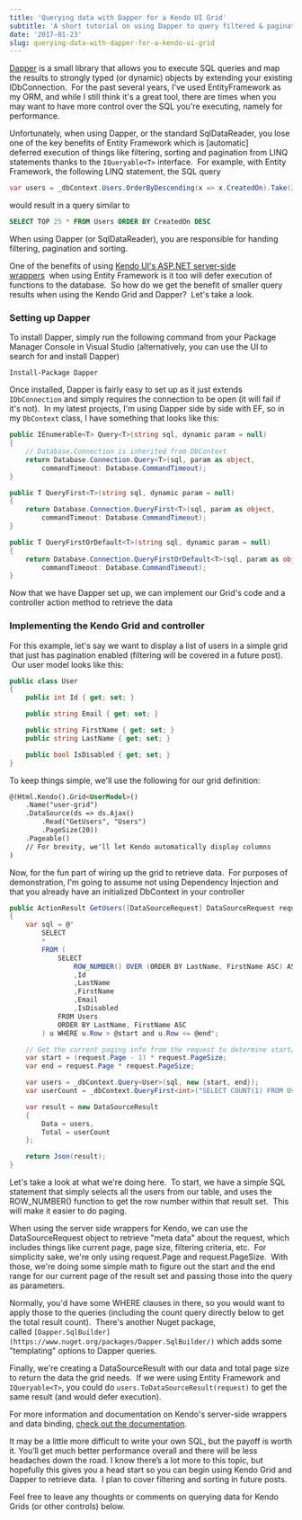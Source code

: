 ```yaml
---
title: 'Querying data with Dapper for a Kendo UI Grid'
subtitle: 'A short tutorial on using Dapper to query filtered & paginated data for a Kendo Grid'
date: '2017-01-23'
slug: querying-data-with-dapper-for-a-kendo-ui-grid
---
```


[Dapper](https://github.com/StackExchange/dapper-dot-net) is a small library that allows you to execute SQL queries and map the results to strongly typed (or dynamic) objects by extending your existing IDbConnection.  For the past several years, I've used EntityFramework as my ORM, and while I still think it's a great tool, there are times when you may want to have more control over the SQL you're executing, namely for performance.

Unfortunately, when using Dapper, or the standard SqlDataReader, you lose one of the key benefits of Entity Framework which is [automatic] deferred execution of things like filtering, sorting and pagination from LINQ statements thanks to the `IQueryable<T>` interface.  For example, with Entity Framework, the following LINQ statement, the SQL query

```c#
var users = _dbContext.Users.OrderByDescending(x => x.CreatedOn).Take(25);
```

would result in a query similar to

```sql
SELECT TOP 25 * FROM Users ORDER BY CreatedOn DESC
```

When using Dapper (or SqlDataReader), you are responsible for handing filtering, pagination and sorting.

One of the benefits of using [Kendo UI's ASP.NET server-side wrappers](http://demos.telerik.com/aspnet-mvc/)  when using Entity Framework is it too will defer execution of functions to the database.  So how do we get the benefit of smaller query results when using the Kendo Grid and Dapper?  Let's take a look.

### Setting up Dapper

To install Dapper, simply run the following command from your Package Manager Console in Visual Studio (alternatively, you can use the UI to search for and install Dapper)

```
Install-Package Dapper
```

Once installed, Dapper is fairly easy to set up as it just extends `IDbConnection` and simply requires the connection to be open (it will fail if it's not).  In my latest projects, I'm using Dapper side by side with EF, so in my `DbContext` class, I have something that looks like this:

``` c#
public IEnumerable<T> Query<T>(string sql, dynamic param = null)
{
    // Database.Connection is inherited from DbContext
    return Database.Connection.Query<T>(sql, param as object,
        commandTimeout: Database.CommandTimeout);
}

public T QueryFirst<T>(string sql, dynamic param = null)
{
    return Database.Connection.QueryFirst<T>(sql, param as object,
        commandTimeout: Database.CommandTimeout);
}

public T QueryFirstOrDefault<T>(string sql, dynamic param = null)
{
    return Database.Connection.QueryFirstOrDefault<T>(sql, param as object,
        commandTimeout: Database.CommandTimeout);
}
```

Now that we have Dapper set up, we can implement our Grid's code and a controller action method to retrieve the data

### Implementing the Kendo Grid and controller

For this example, let's say we want to display a list of users in a simple grid that just has pagination enabled (filtering will be covered in a future post).  Our user model looks like this:

``` c#
public class User
{
    public int Id { get; set; }

    public string Email { get; set; }

    public string FirstName { get; set; }
    public string LastName { get; set; }

    public bool IsDisabled { get; set; }
}
```

To keep things simple, we'll use the following for our grid definition:

``` html
@(Html.Kendo().Grid<UserModel>()
    .Name("user-grid")
    .DataSource(ds => ds.Ajax()
        .Read("GetUsers", "Users")
        .PageSize(20))
    .Pageable()
    // For brevity, we'll let Kendo automatically display columns
)
```

Now, for the fun part of wiring up the grid to retrieve data.  For purposes of demonstration, I'm going to assume not using Dependency Injection and that you already have an initialized DbContext in your controller

``` c#
public ActionResult GetUsers([DataSourceRequest] DataSourceRequest request)
{
    var sql = @"
        SELECT
        *
        FROM (
            SELECT
                ROW_NUMBER() OVER (ORDER BY LastName, FirstName ASC) AS Row
                ,Id
                ,LastName
                ,FirstName
                ,Email
                ,IsDisabled
            FROM Users
            ORDER BY LastName, FirstName ASC
        ) u WHERE u.Row > @start and u.Row <= @end";

    // Get the current paging info from the request to determine start/end
    var start = (request.Page - 1) * request.PageSize;
    var end = request.Page * request.PageSize;

    var users = _dbContext.Query<User>(sql, new {start, end});
    var userCount = _dbContext.QueryFirst<int>("SELECT COUNT(1) FROM Users");

    var result = new DataSourceResult
    {
        Data = users,
        Total = userCount
    };

    return Json(result);
}
```

Let's take a look at what we're doing here.  To start, we have a simple SQL statement that simply selects all the users from our table, and uses the ROW_NUMBER() function to get the row number within that result set.  This will make it easier to do paging.

When using the server side wrappers for Kendo, we can use the DataSourceRequest object to retrieve "meta data" about the request, which includes things like current page, page size, filtering criteria, etc.  For simplicity sake, we're only using request.Page and request.PageSize.  With those, we're doing some simple math to figure out the start and the end range for our current page of the result set and passing those into the query as parameters.

Normally, you'd have some WHERE clauses in there, so you would want to apply those to the queries (including the count query directly below to get the total result count).  There's another Nuget package, called `[Dapper.SqlBuilder](https://www.nuget.org/packages/Dapper.SqlBuilder/)` which adds some "templating" options to Dapper queries.  

Finally, we're creating a DataSourceResult with our data and total page size to return the data the grid needs.  If we were using Entity Framework and `IQueryable<T>`, you could do `users.ToDataSourceResult(request)` to get the same result (and would defer execution).

For more information and documentation on Kendo's server-side wrappers and data binding, [check out the documentation](http://docs.telerik.com/aspnet-mvc/introduction).

It may be a little more difficult to write your own SQL, but the payoff is worth it. You’ll get much better performance overall and there will be less headaches down the road. I know there’s a lot more to this topic, but hopefully this gives you a head start so you can begin using Kendo Grid and Dapper to retrieve data.  I plan to cover filtering and sorting in future posts.

Feel free to leave any thoughts or comments on querying data for Kendo Grids (or other controls) below.
